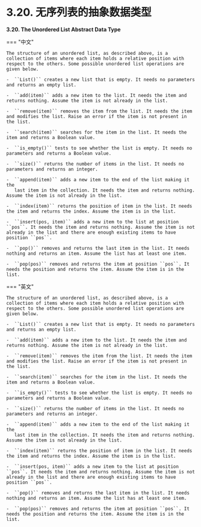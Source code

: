 # 3.20. 无序列表的抽象数据类型

**3.20. The Unordered List Abstract Data Type**

=== "中文"

    The structure of an unordered list, as described above, is a collection of items where each item holds a relative position with respect to the others. Some possible unordered list operations are given below.
    
    -  ``List()`` creates a new list that is empty. It needs no parameters and returns an empty list.
    
    -  ``add(item)`` adds a new item to the list. It needs the item and returns nothing. Assume the item is not already in the list.
    
    -  ``remove(item)`` removes the item from the list. It needs the item and modifies the list. Raise an error if the item is not present in the list.
    
    -  ``search(item)`` searches for the item in the list. It needs the item and returns a Boolean value.
    
    -  ``is_empty()`` tests to see whether the list is empty. It needs no parameters and returns a Boolean value.
    
    -  ``size()`` returns the number of items in the list. It needs no parameters and returns an integer.
    
    -  ``append(item)`` adds a new item to the end of the list making it the
       last item in the collection. It needs the item and returns nothing. Assume the item is not already in the list.
    
    -  ``index(item)`` returns the position of item in the list. It needs the item and returns the index. Assume the item is in the list.
    
    -  ``insert(pos, item)`` adds a new item to the list at position ``pos``. It needs the item and returns nothing. Assume the item is not already in the list and there are enough existing items to have position ``pos``.
    
    -  ``pop()`` removes and returns the last item in the list. It needs nothing and returns an item. Assume the list has at least one item.
    
    -  ``pop(pos)`` removes and returns the item at position ``pos``. It needs the position and returns the item. Assume the item is in the list.

=== "英文"

    The structure of an unordered list, as described above, is a collection of items where each item holds a relative position with respect to the others. Some possible unordered list operations are given below.
    
    -  ``List()`` creates a new list that is empty. It needs no parameters and returns an empty list.
    
    -  ``add(item)`` adds a new item to the list. It needs the item and returns nothing. Assume the item is not already in the list.
    
    -  ``remove(item)`` removes the item from the list. It needs the item and modifies the list. Raise an error if the item is not present in the list.
    
    -  ``search(item)`` searches for the item in the list. It needs the item and returns a Boolean value.
    
    -  ``is_empty()`` tests to see whether the list is empty. It needs no parameters and returns a Boolean value.
    
    -  ``size()`` returns the number of items in the list. It needs no parameters and returns an integer.
    
    -  ``append(item)`` adds a new item to the end of the list making it the
       last item in the collection. It needs the item and returns nothing. Assume the item is not already in the list.
    
    -  ``index(item)`` returns the position of item in the list. It needs the item and returns the index. Assume the item is in the list.
    
    -  ``insert(pos, item)`` adds a new item to the list at position ``pos``. It needs the item and returns nothing. Assume the item is not already in the list and there are enough existing items to have position ``pos``.
    
    -  ``pop()`` removes and returns the last item in the list. It needs nothing and returns an item. Assume the list has at least one item.
    
    -  ``pop(pos)`` removes and returns the item at position ``pos``. It needs the position and returns the item. Assume the item is in the list.